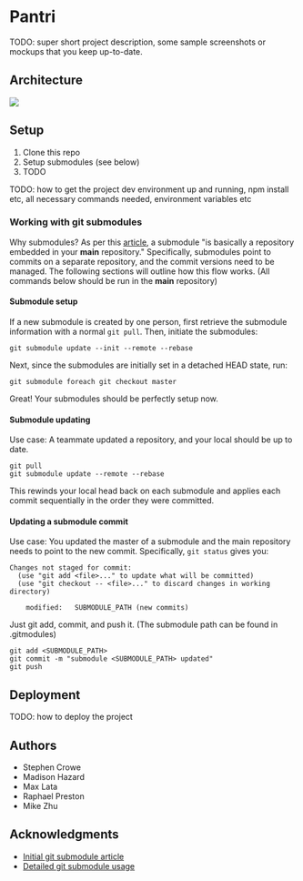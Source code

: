 # Pantri

TODO: super short project description, some sample screenshots or mockups that you keep up-to-date.

## Architecture
[<img src="https://docs.google.com/drawings/d/e/2PACX-1vRoPN0yBtnrPnrU0m25f1EqlxoNF3XG4B0rmVfVPnELtxN5OAdUKHyjqEkI8GzrEhgoiVCSDRUjnDfd/pub?w=1350&amp;h=700">](https://docs.google.com/drawings/d/1fx1nooEFF1EThIcaz7oLuxJ-Xyhhrd2AMjO_ypzqe7U/edit?usp=sharing)

## Setup

1. Clone this repo
2. Setup submodules (see below)
3. TODO

TODO: how to get the project dev environment up and running, npm install etc, all necessary commands needed, environment variables etc

### Working with git submodules
Why submodules? As per this [article](https://gist.github.com/gitaarik/8735255), a submodule "is basically a repository embedded in your __main__ repository." Specifically, submodules point to commits on a separate repository, and the commit versions need to be managed. The following sections will outline how this flow works. (All commands below should be run in the __main__ repository)

#### Submodule setup
If a new submodule is created by one person, first retrieve the submodule information with a normal `git pull`. Then, initiate the submodules:
```
git submodule update --init --remote --rebase
```
Next, since the submodules are initially set in a detached HEAD state, run:
```
git submodule foreach git checkout master
```
Great! Your submodules should be perfectly setup now.


#### Submodule updating
Use case: A teammate updated a repository, and your local should be up to date.
```
git pull
git submodule update --remote --rebase
```
This rewinds your local head back on each submodule and applies each commit sequentially in the order they were committed.

#### Updating a submodule commit
Use case: You updated the master of a submodule and the main repository needs to point to the new commit. Specifically, `git status` gives you:
```
Changes not staged for commit:
  (use "git add <file>..." to update what will be committed)
  (use "git checkout -- <file>..." to discard changes in working directory)

	modified:   SUBMODULE_PATH (new commits)
```
Just git add, commit, and push it. (The submodule path can be found in .gitmodules)
```
git add <SUBMODULE_PATH>
git commit -m "submodule <SUBMODULE_PATH> updated"
git push
```

## Deployment

TODO: how to deploy the project

## Authors

 - Stephen Crowe
 - Madison Hazard
 - Max Lata
 - Raphael Preston
 - Mike Zhu

## Acknowledgments

- [Initial git submodule article](https://gist.github.com/gitaarik/8735255)
- [Detailed git submodule usage](https://medium.com/fiverr-engineering/working-with-git-submodules-ec6210801e07)
